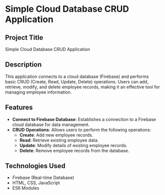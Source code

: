 # Simple Cloud Database CRUD Application

## Project Title
Simple Cloud Database CRUD Application

## Description
This application connects to a cloud database (Firebase) and performs basic CRUD (Create, Read, Update, Delete) operations. Users can add, retrieve, modify, and delete employee records, making it an effective tool for managing employee information.

## Features
- **Connect to Firebase Database**: Establishes a connection to a Firebase cloud database for data management.
- **CRUD Operations**: Allows users to perform the following operations:
  - **Create**: Add new employee records.
  - **Read**: Retrieve existing employee data.
  - **Update**: Modify details of existing employee records.
  - **Delete**: Remove employee records from the database.

## Technologies Used
- Firebase (Real-time Database)
- HTML, CSS, JavaScript
- ES6 Modules
